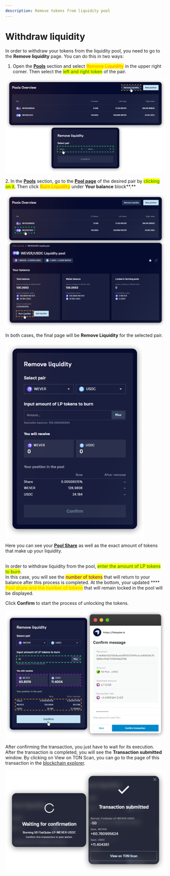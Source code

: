 ```yaml
---
description: Remove tokens from liquidity pool
---
```


# Withdraw liquidity

In order to withdraw your tokens from the liquidity pool, you need to go to the **Remove liquidity** page. You can do this in two ways:

1. Open the [**Pools**](../) section and select <mark style="color:orange;">**Remove Liquidity**</mark> in the upper right corner. Then select the <mark style="color:green;">left and right token</mark> of the pair.

![](<../../../.gitbook/assets/image (181).png>)

2\. In the [**Pools**](../) section, go to the [**Pool page**](../interface/pool-page/) of the desired pair by <mark style="color:green;">clicking on it</mark>. Then click <mark style="color:orange;">**Burn Liquidity**</mark> under **Your balance** block\*\*.\*\*

![](<../../../.gitbook/assets/image (195).png>)

In both cases, the final page will be **Remove Liquidity** for the selected pair.

![](<../../../.gitbook/assets/image (23) (1).png>)

Here you can see your [**Pool Share**](../pool-economics.md) as well as the exact amount of tokens that make up your liquidity.

\
In order to withdraw liquidity from the pool, <mark style="color:green;">enter the amount of LP tokens to burn</mark>.\
In this case, you will see the <mark style="color:purple;">number of tokens</mark> that will return to your balance after this process is completed. At the bottom, your updated \*\*\*\* <mark style="color:orange;">Pool share and the number of tokens</mark> that will remain locked in the pool will be displayed.

Click **Confirm** to start the process of unlocking the tokens.

![](<../../../.gitbook/assets/image (120).png>)

After confirming the transaction, you just have to wait for its execution.\
After the transaction is completed, you will see the **Transaction submitted** window. By clicking on View on TON Scan, you can go to the page of this transaction in the [blockchain explorer](../../getting-started/glossary.md#explorer).

![](<../../../.gitbook/assets/image (184).png>)

